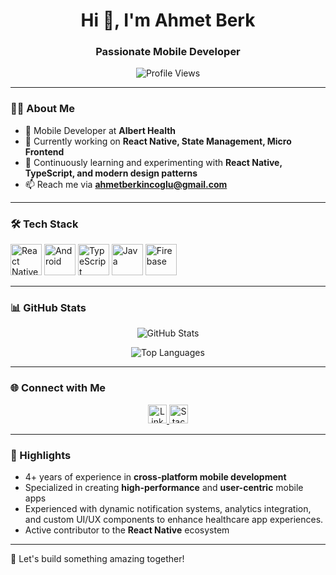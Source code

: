 <h1 align="center">Hi 👋, I'm Ahmet Berk</h1>
<h3 align="center">Passionate Mobile Developer</h3>

<p align="center">
  <img src="https://komarev.com/ghpvc/?username=ahmetberkinc&style=flat-square" alt="Profile Views" />
</p>

---

### 👨‍💻 About Me
- 💼 Mobile Developer at **Albert Health**
- 🔭 Currently working on **React Native, State Management, Micro Frontend**
- 🌱 Continuously learning and experimenting with **React Native, TypeScript, and modern design patterns**
- 📫 Reach me via **[ahmetberkincoglu@gmail.com](mailto:ahmetberkincoglu@gmail.com)**

---

### 🛠 Tech Stack
<p align="left">
  <img src="https://www.vectorlogo.zone/logos/reactjs/reactjs-ar21.svg" alt="React Native" height="50" />
  <img src="https://www.vectorlogo.zone/logos/android/android-icon.svg" alt="Android" height="50" />
  <img src="https://www.vectorlogo.zone/logos/typescriptlang/typescriptlang-icon.svg" alt="TypeScript" height="50" />
  <img src="https://www.vectorlogo.zone/logos/java/java-ar21.svg" alt="Java" height="50" />
  <img src="https://www.vectorlogo.zone/logos/firebase/firebase-icon.svg" alt="Firebase" height="50" />
</p>

---

### 📊 GitHub Stats
<p align="center">
  <img align="center" src="https://github-readme-stats.vercel.app/api?username=ahmetberkinc&show_icons=true&theme=radical" alt="GitHub Stats" />
</p>
<p align="center">
  <img align="center" src="https://github-readme-stats.vercel.app/api/top-langs/?username=ahmetberkinc&layout=compact&theme=radical" alt="Top Languages" />
</p>

---

### 🌐 Connect with Me
<p align="center">
  <a href="https://linkedin.com/in/ahmetberkinc" target="_blank">
    <img src="https://www.vectorlogo.zone/logos/linkedin/linkedin-icon.svg" alt="LinkedIn" height="30" />
  </a>
  <a href="https://stackoverflow.com/users/12871032" target="_blank">
    <img src="https://www.vectorlogo.zone/logos/stackoverflow/stackoverflow-icon.svg" alt="StackOverflow" height="30" />
  </a>
</p>

---

### 🚀 Highlights
- 4+ years of experience in **cross-platform mobile development**
- Specialized in creating **high-performance** and **user-centric** mobile apps
- Experienced with dynamic notification systems, analytics integration, and custom UI/UX components to enhance healthcare app experiences.
- Active contributor to the **React Native** ecosystem

---

🎉 Let's build something amazing together!
